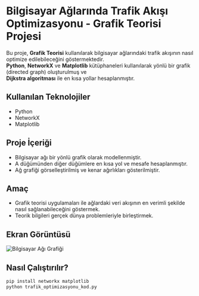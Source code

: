 # Bilgisayar Ağlarında Trafik Akışı Optimizasyonu - Grafik Teorisi Projesi

Bu proje, **Grafik Teorisi** kullanılarak bilgisayar ağlarındaki trafik akışının nasıl optimize edilebileceğini göstermektedir.  
**Python**, **NetworkX** ve **Matplotlib** kütüphaneleri kullanılarak yönlü bir grafik (directed graph) oluşturulmuş ve  
**Dijkstra algoritması** ile en kısa yollar hesaplanmıştır.

## Kullanılan Teknolojiler
- Python
- NetworkX
- Matplotlib

## Proje İçeriği
- Bilgisayar ağı bir yönlü grafik olarak modellenmiştir.
- A düğümünden diğer düğümlere en kısa yol ve mesafe hesaplanmıştır.
- Ağ grafiği görselleştirilmiş ve kenar ağırlıkları gösterilmiştir.

## Amaç
- Grafik teorisi uygulamaları ile ağlardaki veri akışının en verimli şekilde nasıl sağlanabileceğini göstermek.
- Teorik bilgileri gerçek dünya problemleriyle birleştirmek.

## Ekran Görüntüsü
![Bilgisayar Ağı Grafiği](grafik.png)

## Nasıl Çalıştırılır?
```bash
pip install networkx matplotlib
python trafik_optimizasyonu_kod.py

